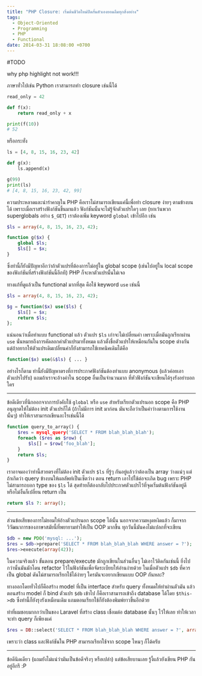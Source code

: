 ```yaml
---
title: "PHP Closure: เริ่มต้นชีวิตใหม่ปิดกั้นตัวเองยอมลืมทุกสิ่งอย่าง"
tags:
  - Object-Oriented
  - Programming
  - PHP
  - Functional
date: 2014-03-31 18:08:00 +0700
---
```


#TODO

why php highlight not work!!!

ภาษาทั่วไปเช่น Python เราสามารถทำ closure เช่นนี้ได้

``` python
read_only = 42

def f(x):
    return read_only + x

print(f(10))
# 52
```

หรือกระทั่ง

``` python
ls = [4, 8, 15, 16, 23, 42]

def g(x):
    ls.append(x)

g(99)
print(ls)
# [4, 8, 15, 16, 23, 42, 99]
```

ความประหลาดและน่ารำคาญใน PHP คือเราไม่สามารถเขียนแค่นี้เพื่อทำ closure ง่ายๆ ตามข้างบนได้ เพราะเมื่อเราสร้างฟังก์ชันขึ้นมาแล้ว ฟังก์ชันนั้นจะไม่รู้จักตัวแปรใดๆ เลย (ยกเว้นพวก superglobals อย่าง `$_GET`) เราต้องเพิ่ม keyword `global` เข้าไปอีก เช่น

``` php
$ls = array(4, 8, 15, 16, 23, 42);

function g($x) {
    global $ls;
    $ls[] = $x;
}
```

ซึ่งท่านี้ก็ยังมีปัญหาอีกว่าถ้าตัวแปรที่ต้องการไม่อยู่ใน global scope (เช่นไปอยู่ใน local scope ของฟังก์ชันที่สร้างฟังก์ชันนี้อีกที) PHP ก็จะหาตัวแปรนั้นไม่เจอ

ทางแก้ที่ดูแล้วเป็น functional มากที่สุด คือใช้ keyword `use` เช่นนี้

``` php
$ls = array(4, 8, 15, 16, 23, 42);

$g = function($x) use($ls) {
    $ls[] = $x;
    return $ls;
};
```

แน่นอนว่าเมื่อทำแบบ functional แล้ว ตัวแปร `$ls` เก่าจะไม่เปลี่ยนค่า เพราะเมื่อมันถูกเรียกผ่าน `use` นั่นหมายถึงการคัดลอกค่าตัวแปรมาทั้งหมด แล้วตั้งชื่อตัวแปรให้เหมือนกันใน scope ต่างกัน แต่ถ้าอยากให้ตัวแปรเดิมเปลี่ยนค่าก็ยังสามารถใช้เทคนิคเดิมได้คือ

``` php
function($x) use(&$ls) { ... }
```

อย่างไรก็ตาม ท่านี้ยังมีปัญหาตรงที่การประกาศฟังก์ชันต้องทำแบบ anonymous (แล้วค่อยเอาตัวแปรไปรับ) แถมถ้าเราจะอ้างค่าใน scope อื่นเป็นจำนวนมาก ที่หัวฟังก์ชันจะเขียนได้รุงรังอย่าบอกใคร

---

ข้อดีเดียวที่นึกออกจากการบังคับใช้ `global` หรือ `use` สำหรับเรียกตัวแปรนอก scope คือ PHP อนุญาตให้ไม่ต้อง init ตัวแปรก็ได้ (ถ้าไม่มีการ init มาก่อน มันจะถือว่าเป็นค่าว่างตามการใช้งานนั้นๆ) ทำให้เราสามารถเขียนอะไรเช่นนี้ได้

``` php
function query_to_array() {
    $res = mysql_query('SELECT * FROM blah_blah_blah');
    foreach ($res as $row) {
        $ls[] = $row['foo_blah'];
    }
    return $ls;
}
```

เราอาจมองว่าท่านี้สวยตรงที่ไม่ต้อง init ตัวแปร `$ls` ที่รู้ๆ กันอยู่แล้วว่าต้องเป็น array ว่างแน่ๆ แต่ถ้าเกิดว่า query ข้างบนให้ผลลัพท์เป็นเซ็ตว่าง ตอน return เอาไปใช้ต่อจะเกิด bug เพราะ PHP ไม่สามารถบอก type ของ `$ls` ได้ สุดท้ายก็ต้องกลับไปประกาศตัวแปรไว้ที่จุดเริ่มต้นฟังก์ชันอยู่ดี หรือไม่งั้นก็เปลี่ยน return เป็น

``` php
return $ls ?: array();
```

---

ส่วนข้อเสียของการไม่ยอมให้อ้างตัวแปรนอก scope ได้นั้น นอกจากความหงุดหงิดแล้ว ก็มาจากวิวัฒนาการของภาษาสมัยนี้ที่พยายามทำให้เป็น OOP มากขึ้น ทุกวันนี้มันคงไม่แปลกที่จะเขียน

``` php
$db = new PDO('mysql: ...');
$res = $db->prepare('SELECT * FROM blah_blah_blah WHERE answer = ?');
$res->execute(array(42));
```

ในความจริงแล้ว ขั้นตอน prepare/execute มักถูกเขียนในส่วนอื่นๆ ไม่เอาไว้ติดกันเช่นนี้ ยิ่งไปกว่านั้นมันมักโดน refactor ไว้ในฟังก์ชันเพื่อจัดระเบียบให้อ่านง่ายด้วย ในเมื่อตัวแปร `$db` ที่ควรเป็น global ดันไม่สามารถเรียกใช้ได้ง่ายๆ ใครมันจะอยากเขียนแบบ OOP กันหละ?

ทางออกโดยทั่วไปก็คือสร้าง model ที่เป็น interface สำหรับ query ทั้งหมดให้ทำผ่านตัวมัน แล้วตอนสร้าง model ก็ bind ตัวแปร `$db` เข้าไป ก็คือเราสามารถเข้าถึง database ได้โดย `$this->db` ซึ่งท่านี้ก็ยังรุงรังเหมือนเดิม แถมตอนเรียกใช้ก็ยังต้องพิมพ์ยาวขึ้นอีกด้วย

ท่าที่ผมชอบมากกว่าเป็นของ Laravel ที่สร้าง class เชื่อมต่อ database นั้นๆ ไว้ให้เลย ทำให้เวลาจะทำ query ก็เพียงแค่

``` php
$res = DB::select('SELECT * FROM blah_blah_blah WHERE answer = ?', array(42));
```

เพราะว่า class และฟังก์ชันใน PHP สามารถเรียกใช้จาก scope ไหนๆ ก็ได้ครับ

---

ข้อดีนิดเดียว (แถมยังไม่แน่ว่ามันเป็นข้อดีจริงๆ หรือเปล่า) แต่ข้อเสียบานเลย รู้งี้แล้วยังเขียน PHP กันอยู่อีกรึ :P
